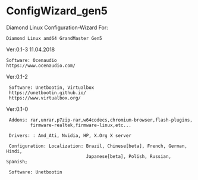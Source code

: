 # ConfigWizard_gen5
Diamond Linux Configuration-Wizard
For: 

    Diamond Linux amd64 GrandMaster Gen5
    
Ver:0.1-3 11.04.2018

    Software: Ocenaudio
    https://www.ocenaudio.com/
    
Ver:0.1-2

     Software: Unetbootin, Virtualbox
     https://unetbootin.github.io/
     https://www.virtualbox.org/

Ver:0.1-0

     Addons: rar,unrar,p7zip-rar,w64codecs,chromium-browser,flash-plugins,
             firmware-realtek,firmware-linux,etc...
     
     Drivers: : Amd_Ati, Nvidia, HP, X.Org X server
     
     Configuration: Localization: Brazil, Chinese[beta], French, German, Hindi,
                                  Japanese[beta], Polish, Russian, Spanish;

     Software: Unetbootin
